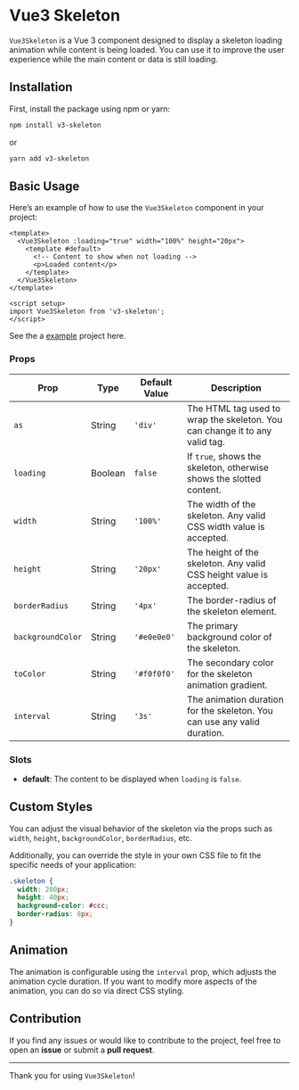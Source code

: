 
# Vue3 Skeleton

`Vue3Skeleton` is a Vue 3 component designed to display a skeleton loading animation while content is being loaded. You can use it to improve the user experience while the main content or data is still loading.

## Installation

First, install the package using npm or yarn:

```bash
npm install v3-skeleton
```

or

```bash
yarn add v3-skeleton
```

## Basic Usage

Here’s an example of how to use the `Vue3Skeleton` component in your project:

```vue
<template>
  <Vue3Skeleton :loading="true" width="100%" height="20px">
    <template #default>
      <!-- Content to show when not loading -->
      <p>Loaded content</p>
    </template>
  </Vue3Skeleton>
</template>

<script setup>
import Vue3Skeleton from 'v3-skeleton';
</script>
```

See the a [example](https://github.com/ajomuch92/vue3-skeleton/tree/main/example) project here.

### Props

| Prop              | Type    | Default Value      | Description                                                                 |
|-------------------|---------|-------------------|-----------------------------------------------------------------------------|
| `as`              | String  | `'div'`           | The HTML tag used to wrap the skeleton. You can change it to any valid tag. |
| `loading`         | Boolean | `false`           | If `true`, shows the skeleton, otherwise shows the slotted content.         |
| `width`           | String  | `'100%'`          | The width of the skeleton. Any valid CSS width value is accepted.           |
| `height`          | String  | `'20px'`          | The height of the skeleton. Any valid CSS height value is accepted.         |
| `borderRadius`    | String  | `'4px'`           | The border-radius of the skeleton element.                                  |
| `backgroundColor` | String  | `'#e0e0e0'`       | The primary background color of the skeleton.                               |
| `toColor`         | String  | `'#f0f0f0'`       | The secondary color for the skeleton animation gradient.                    |
| `interval`        | String  | `'3s'`            | The animation duration for the skeleton. You can use any valid duration.    |

### Slots

- **default**: The content to be displayed when `loading` is `false`.

## Custom Styles

You can adjust the visual behavior of the skeleton via the props such as `width`, `height`, `backgroundColor`, `borderRadius`, etc.

Additionally, you can override the style in your own CSS file to fit the specific needs of your application:

```css
.skeleton {
  width: 200px;
  height: 40px;
  background-color: #ccc;
  border-radius: 8px;
}
```

## Animation

The animation is configurable using the `interval` prop, which adjusts the animation cycle duration. If you want to modify more aspects of the animation, you can do so via direct CSS styling.

## Contribution

If you find any issues or would like to contribute to the project, feel free to open an **issue** or submit a **pull request**.

---

Thank you for using `Vue3Skeleton`!
